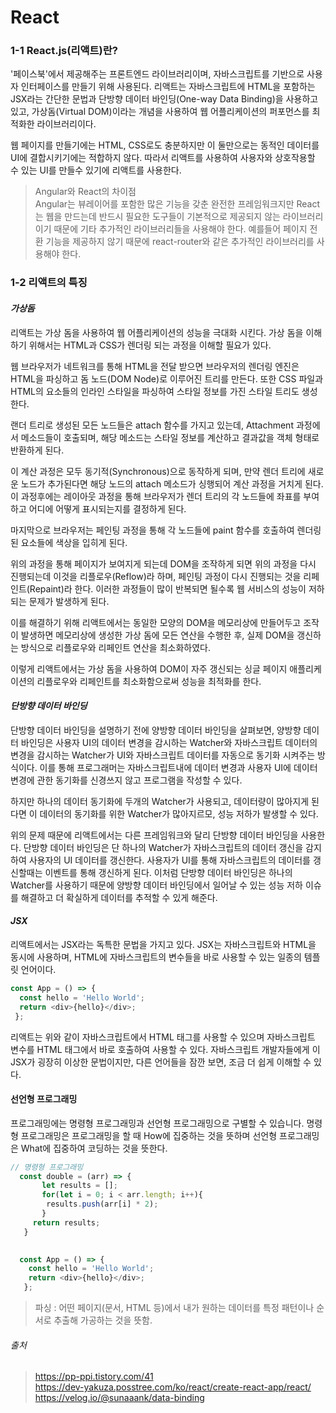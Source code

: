 # React

### 1-1 React.js(리액트)란?
'페이스북'에서 제공해주는 프론트엔드 라이브러리이며, 자바스크립트를 기반으로 사용자 인터페이스를 만들기 위해 사용된다. 리액트는 자바스크립트에 HTML을 포함하는 JSX라는 간단한 문법과 단방향 데이터 바인딩(One-way Data Binding)을 사용하고 있고, 가상돔(Virtual DOM)이라는 개념을 사용하여 웹 어플리케이션의 퍼포먼스를 최적화한 라이브러리이다.

웹 페이지를 만들기에는 HTML, CSS로도 충분하지만 이 둘만으로는 동적인 데이터를 UI에 결합시키기에는 적합하지 않다. 따라서 리액트를 사용하여 사용자와 상호작용할 수 있는 UI를 만들수 있기에 리액트를 사용한다.

> Angular와 React의 차이점<br>
> Angular는 뷰레이어를 포함한 많은 기능을 갖춘 완전한 프레임워크지만 React는 웹을 만드는데 반드시 필요한 도구들이 기본적으로 제공되지 않는 라이브러리이기 때문에 기타 추가적인 라이브러리들을 사용해야 한다. 예를들어 페이지 전환 기능을 제공하지 않기 때문에 react-router와 같은 추가적인 라이브러리를 사용해야 한다.

### 1-2 리액트의 특징

#### _가상돔_
  리액트는 가상 돔을 사용하여 웹 어플리케이션의 성능을 극대화 시킨다. 가상 돔을 이해하기 위해서는 HTML과 CSS가 렌더링 되는 과정을 이해할 필요가 있다.
  
  웹 브라우저가 네트워크를 통해 HTML을 전달 받으면 브라우저의 렌더링 엔진은 HTML을 파싱하고 돔 노드(DOM Node)로 이루어진 트리를 만든다. 또한 CSS 파일과 HTML의 요소들의 인라인 스타일을 파싱하여 스타일 정보를 가진 스타일 트리도 생성한다.
  
  랜더 트리로 생성된 모든 노드들은 attach 함수를 가지고 있는데, Attachment 과정에서 메소드들이 호출되며, 해당 메소드는 스타일 정보를 계산하고 결과값을 객체 형태로 반환하게 된다.
  
  이 계산 과정은 모두 동기적(Synchronous)으로 동작하게 되며, 만약 렌더 트리에 새로운 노드가 추가된다면 해당 노드의 attach 메소드가 싱행되어 계산 과정을 거치게 된다. 이 과정후에는 레이아웃 과정을 통해 브라우저가 렌더 트리의 각 노드들에 좌표를 부여하고 어디에 어떻게 표시되는지를 결정하게 된다.
  
  마지막으로 브라우저는 페인팅 과정을 통해 각 노드들에 paint 함수를 호출하여 렌더링된 요소들에 색상을 입히게 된다.
  
  위의 과정을 통해 페이지가 보여지게 되는데 DOM을 조작하게 되면 위의 과정을 다시 진행되는데 이것을 리플로우(Reflow)라 하며, 페인팅 과정이 다시 진행되는 것을 리페인트(Repaint)라 한다. 이러한 과정들이 많이 반복되면 될수록 웹 서비스의 성능이 저하되는 문제가 발생하게 된다.
  
  이를 해결하기 위해 리액트에서는 동일한 모양의 DOM을 메모리상에 만들어두고 조작이 발생하면 메모리상에 생성한 가상 돔에 모든 연산을 수행한 후, 실제 DOM을 갱신하는 방식으로 리플로우와 리페인트 연산을 최소화하였다.
  
  이렇게 리액트에서는 가상 돔을 사용하여 DOM이 자주 갱신되는 싱글 페이지 애플리케이션의 리플로우와 리페인트를 최소화함으로써 성능을 최적화를 한다.
  
#### _단방향 데이터 바인딩_
  단방향 데이터 바인딩을 설명하기 전에 양방향 데이터 바인딩을 살펴보면, 양방향 데이터 바인딩은 사용자 UI의 데이터 변경을 감시하는 Watcher와 자바스크립트 데이터의 변경을 감시하는 Watcher가 UI와 자바스크립트 데이터를 자동으로 동기화 시켜주는 방식이다. 이를 통해 프로그래머는 자바스크립트내에 데이터 변경과 사용자 UI에 데이터 변경에 관한 동기화를 신경쓰지 않고 프로그램을 작성할 수 있다.
  
  하지만 하나의 데이터 동기화에 두개의 Watcher가 사용되고, 데이터량이 많아지게 된다면 이 데이터의 동기화를 위한 Watcher가 많아지르모, 성능 저하가 발생할 수 있다.
  
  위의 문제 때문에 리액트에서는 다른 프레임워크와 달리 단방향 데이터 바인딩을 사용한다. 단방향 데이터 바인딩은 단 하나의 Watcher가 자바스크립트의 데이터 갱신을 감지하여 사용자의 UI 데이터를 갱신한다. 사용자가 UI를 통해 자바스크립트의 데이터를 갱신할때는 이벤트를 통해 갱신하게 된다. 이처럼 단방향 데이터 바인딩은 하나의 Watcher를 사용하기 때문에 양방향 데이터 바인딩에서 일어날 수 있는 성능 저하 이슈를 해결하고 더 확실하게 데이터를 추적할 수 있게 해준다.
  
#### _JSX_

  리액트에서는 JSX라는 독특한 문법을 가지고 있다. JSX는 자바스크립트와 HTML을 동시에 사용하며, HTML에 자바스크립트의 변수들을 바로 사용할 수 있는 일종의 템플릿 언어이다.
  
  ```javascript
  const App = () => {
    const hello = 'Hello World';
    return <div>{hello}</div>;
   };
  ```
  
  리액트는 위와 같이 자바스크립트에서 HTML 태그를 사용할 수 있으며 자바스크립트 변수를 HTML 태그에서 바로 호출하여 사용할 수 있다. 자바스크립트 개발자들에게 이 JSX가 굉장히 이상한 문법이지만, 다른 언어들을 잠깐 보면, 조금 더 쉽게 이해할 수 있다.
  
#### 선언형 프로그래밍

  프로그래밍에는 명령형 프로그래밍과 선언형 프로그래밍으로 구별할 수 있습니다. 명령형 프로그래밍은 프로그래밍을 할 때 How에 집중하는 것을 뜻하며 선언형 프로그래밍은 What에 집중하여 코딩하는 것을 뜻한다.
  
```javascript
// 명령형 프로그래밍
  const double = (arr) => {
       let results = [];
       for(let i = 0; i < arr.length; i++){
        results.push(arr[i] * 2);
       }
     return results;
   }
  
```
  
```javascript
  const App = () => {
    const hello = 'Hello World';
    return <div>{hello}</div>;
   };
 ```

  
> 파싱 : 어떤 페이지(문서, HTML 등)에서 내가 원하는 데이터를 특정 패턴이나 순서로 추출해 가공하는 것을 뜻함.<br>
> 


###### 출처
>https://pp-ppi.tistory.com/41 <br>
>https://dev-yakuza.posstree.com/ko/react/create-react-app/react/<br>
>https://velog.io/@sunaaank/data-binding
